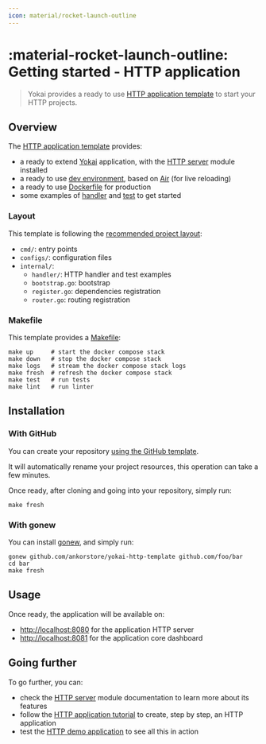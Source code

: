 ```yaml
---
icon: material/rocket-launch-outline
---
```


# :material-rocket-launch-outline: Getting started - HTTP application

> Yokai provides a ready to use [HTTP application template](https://github.com/ankorstore/yokai-http-template) to start your HTTP projects.

## Overview

The [HTTP application template](https://github.com/ankorstore/yokai-http-template) provides:

- a ready to extend [Yokai](https://github.com/ankorstore/yokai) application, with the [HTTP server](../modules/fxhttpserver.md) module installed
- a ready to use [dev environment](https://github.com/ankorstore/yokai-http-template/blob/main/docker-compose.yaml), based on [Air](https://github.com/cosmtrek/air) (for live reloading)
- a ready to use [Dockerfile](https://github.com/ankorstore/yokai-http-template/blob/main/Dockerfile) for production
- some examples of [handler](https://github.com/ankorstore/yokai-http-template/blob/main/internal/handler/example.go) and [test](https://github.com/ankorstore/yokai-http-template/blob/main/internal/handler/example_test.go) to get started

### Layout

This template is following the [recommended project layout](https://go.dev/doc/modules/layout):

- `cmd/`: entry points
- `configs/`: configuration files
- `internal/`:
	- `handler/`: HTTP handler and test examples
	- `bootstrap.go`: bootstrap
	- `register.go`: dependencies registration
	- `router.go`: routing registration

### Makefile

This template provides a [Makefile](https://github.com/ankorstore/yokai-http-template/blob/main/Makefile):

```
make up     # start the docker compose stack
make down   # stop the docker compose stack
make logs   # stream the docker compose stack logs
make fresh  # refresh the docker compose stack
make test   # run tests
make lint   # run linter
```

## Installation

### With GitHub

You can create your repository [using the GitHub template](https://github.com/new?template_name=yokai-http-template&template_owner=ankorstore).

It will automatically rename your project resources, this operation can take a few minutes.

Once ready, after cloning and going into your repository, simply run:

```shell
make fresh
```

### With gonew

You can install [gonew](https://go.dev/blog/gonew), and simply run:

```shell
gonew github.com/ankorstore/yokai-http-template github.com/foo/bar
cd bar
make fresh
```

## Usage

Once ready, the application will be available on:

- [http://localhost:8080](http://localhost:8080) for the application HTTP server
- [http://localhost:8081](http://localhost:8081) for the application core dashboard

## Going further

To go further, you can:

- check the [HTTP server](../modules/fxhttpserver.md) module documentation to learn more about its features
- follow the [HTTP application tutorial](../tutorials/http-application.md) to create, step by step, an HTTP application
- test the [HTTP demo application](../demos/http-application.md) to see all this in action
